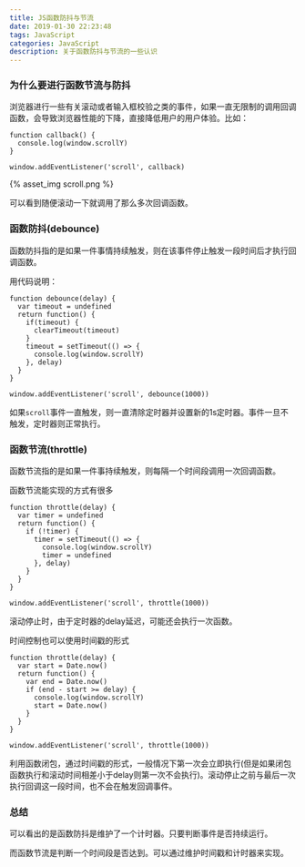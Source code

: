 ```yaml
---
title: JS函数防抖与节流
date: 2019-01-30 22:23:48
tags: JavaScript
categories: JavaScript
description: 关于函数防抖与节流的一些认识
---
```


### 为什么要进行函数节流与防抖
浏览器进行一些有关滚动或者输入框校验之类的事件，如果一直无限制的调用回调函数，会导致浏览器性能的下降，直接降低用户的用户体验。比如：

    function callback() {
      console.log(window.scrollY)
    }

    window.addEventListener('scroll', callback)
    

  {% asset_img scroll.png %}

  可以看到随便滚动一下就调用了那么多次回调函数。

### 函数防抖(debounce)
函数防抖指的是如果一件事情持续触发，则在该事件停止触发一段时间后才执行回调函数。

用代码说明：
    
    function debounce(delay) {
      var timeout = undefined
      return function() {
        if(timeout) {
          clearTimeout(timeout)
        }
        timeout = setTimeout(() => {
          console.log(window.scrollY)
        }, delay)
      }
    }

    window.addEventListener('scroll', debounce(1000))

如果`scroll`事件一直触发，则一直清除定时器并设置新的1s定时器。事件一旦不触发，定时器则正常执行。

### 函数节流(throttle)
函数节流指的是如果一件事持续触发，则每隔一个时间段调用一次回调函数。

函数节流能实现的方式有很多

    function throttle(delay) {
      var timer = undefined
      return function() {
        if (!timer) {
          timer = setTimeout(() => {
            console.log(window.scrollY)
            timer = undefined
          }, delay)
        }
      }
    }

    window.addEventListener('scroll', throttle(1000))

滚动停止时，由于定时器的delay延迟，可能还会执行一次函数。

时间控制也可以使用时间戳的形式

    function throttle(delay) {
      var start = Date.now()
      return function() {
        var end = Date.now()
        if (end - start >= delay) {
          console.log(window.scrollY)
          start = Date.now()
        }
      }
    }

    window.addEventListener('scroll', throttle(1000))

利用函数闭包，通过时间戳的形式，一般情况下第一次会立即执行(但是如果闭包函数执行和滚动时间相差小于delay则第一次不会执行)。滚动停止之前与最后一次执行回调这一段时间，也不会在触发回调事件。

### 总结
可以看出的是函数防抖是维护了一个计时器。只要判断事件是否持续运行。

而函数节流是判断一个时间段是否达到。可以通过维护时间戳和计时器来实现。